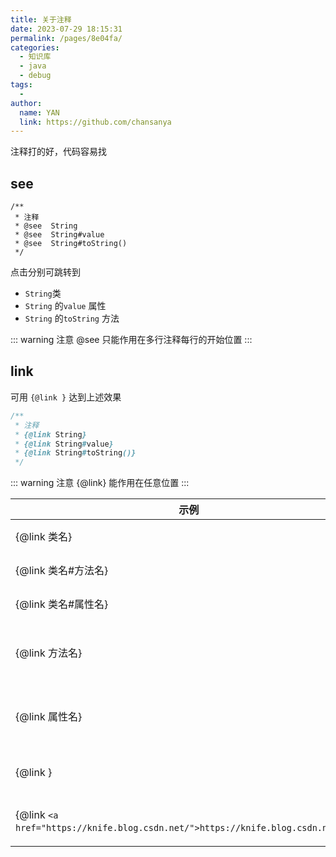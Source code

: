 ```yaml
---
title: 关于注释
date: 2023-07-29 18:15:31
permalink: /pages/8e04fa/
categories:
  - 知识库
  - java
  - debug
tags:
  - 
author: 
  name: YAN
  link: https://github.com/chansanya
---
```


注释打的好，代码容易找

<!-- more -->



## see

```
/**
 * 注释
 * @see  String
 * @see  String#value
 * @see  String#toString() 
 */
```
点击分别可跳转到

- `String`类
- `String` 的`value` 属性
- `String` 的`toString` 方法

::: warning 注意
@see 只能作用在多行注释每行的开始位置
:::

## link

可用 `{@link }` 达到上述效果

```java
/**
 * 注释
 * {@link String}  
 * {@link String#value}  
 * {@link String#toString()}  
 */
```

::: warning 注意
{@link} 能作用在任意位置
:::


| 示例                                                                                | 	作用      |
|-----------------------------------------------------------------------------------|----------|
| {@link 类名}                                                                        | 跳转类      |
| {@link 类名#方法名}                                                                    | 跳转方法     |
| {@link 类名#属性名}                                                                    | 跳转属性     |
| {@link 方法名}                                                                       | 跳转到本类的方法 |
| {@link 属性名}                                                                       | 跳转到本类的属性 |
| {@link <a href="https://knife.blog.csdn.net/"></a>}                               | 跳转到网址。   |
| {@link  `<a href="https://knife.blog.csdn.net/">https://knife.blog.csdn.net</a>`} | 跳转到网址。   |
